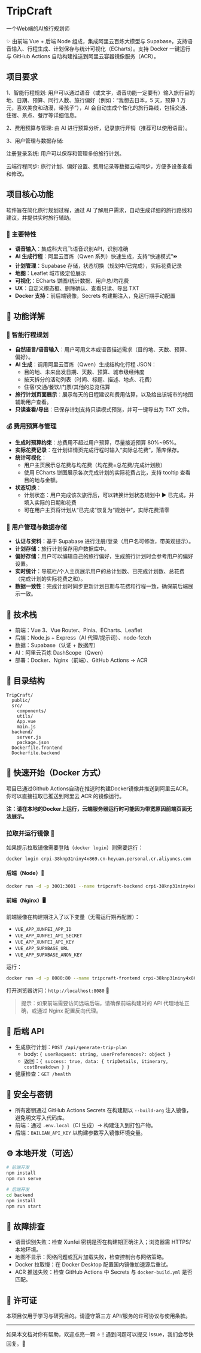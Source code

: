 # TripCraft

一个Web端的AI旅行规划师

✨ 由前端 Vue + 后端 Node 组成，集成阿里云百炼大模型与 Supabase，支持语音输入、行程生成、计划保存与统计可视化（ECharts）。支持 Docker 一键运行与 GitHub Actions 自动构建推送到阿里云容器镜像服务（ACR）。

## 项目要求

1、智能行程规划: 用户可以通过语音（或文字，语音功能一定要有）输入旅行目的地、日期、预算、同行人数、旅行偏好（例如：“我想去日本，5 天，预算 1 万元，喜欢美食和动漫，带孩子”），AI 会自动生成个性化的旅行路线，包括交通、住宿、景点、餐厅等详细信息。

2、费用预算与管理: 由 AI 进行预算分析，记录旅行开销（推荐可以使用语音）。

3、用户管理与数据存储:

注册登录系统: 用户可以保存和管理多份旅行计划。

云端行程同步: 旅行计划、偏好设置、费用记录等数据云端同步，方便多设备查看和修改。

## 项目核心功能

软件旨在简化旅行规划过程，通过 AI 了解用户需求，自动生成详细的旅行路线和建议，并提供实时旅行辅助。

### 🔑 主要特性
- **语音输入**：集成科大讯飞语音识别API，识别准确
- **AI 生成行程**：阿里云百炼（Qwen 系列）快速生成，支持“快速模式”⏩
- **计划管理**：Supabase 存储，状态切换（规划中/已完成），实际花费记录
- **地图**：Leaflet 城市级定位展示
- **可视化**：ECharts 饼图/统计数据、用户总/均花费
- **UX**：自定义模态框、删除确认、查看只读、导出 TXT
- **Docker 支持**：前后端镜像，Secrets 构建期注入，免运行期手动配置

## 🧭 功能详解

### 🤖 智能行程规划
- **自然语言/语音输入**：用户可用文本或语音描述需求（目的地、天数、预算、偏好）。
- **AI 生成**：调用阿里云百炼（Qwen）生成结构化行程 JSON：
  - 目的地、未来出发日期、天数、预算、城市级经纬度
  - 按天拆分的活动列表（时间、标题、描述、地点、花费）
  - 住宿/交通/餐饮/门票/其他的总览估算
- **旅行计划页面展示**：展示每天的日程建议和费用估算，以及给出该城市的地图辅助用户查看。
- **只读查看/导出**：已保存计划支持只读模式预览，并可一键导出为 TXT 文件。

### 💰 费用预算与管理
- **生成时预算约束**：总费用不超过用户预算，尽量接近预算 80%~95%。
- **实际花费记录**：在计划详情页完成行程时输入“实际总花费”，落库保存。
- **统计可视化**：
  - 用户主页展示总花费与均花费（均花费=总花费/完成计划数）
  - 使用 ECharts 饼图展示各次完成计划的实际花费占比，支持 tooltip 查看目的地与金额。
- **状态切换**：
  - 计划状态：用户完成该次旅行后，可以转换计划状态规划中 ▶ 已完成，并填入实际的日期和花费
  - 可在用户主页将计划从“已完成”恢复为“规划中”，实际花费清零

### 👤 用户管理与数据存储
- **认证与资料**：基于 Supabase 进行注册/登录（用户名可修改，带美观提示）。
- **计划存储**：旅行计划保存用户数据库中。
- **偏好存储**：用户可以编辑自己的旅行偏好，生成旅行计划时会参考用户的偏好设置。
- **实时统计**：导航栏/个人主页展示用户的总计划数、已完成计划数、总花费（完成计划的实际花费之和）。
- **数据一致性**：完成计划时同步更新计划日期与花费和行程一致，确保前后端展示一致。

## 🧱 技术栈
- 前端：Vue 3、Vue Router、Pinia、ECharts、Leaflet
- 后端：Node.js + Express（AI 代理/提示词）、node-fetch
- 数据：Supabase（认证 + 数据库）
- AI：阿里云百炼 DashScope（Qwen）
- 部署：Docker、Nginx（前端）、GitHub Actions → ACR

## 📁 目录结构
```
TripCraft/
  public/
  src/
    components/
    utils/
    App.vue
    main.js
  backend/
    server.js
    package.json
  Dockerfile.frontend
  Dockerfile.backend
```

## 🚀 快速开始（Docker 方式）

项目已通过Github Actions自动在推送时构建Docker镜像并推送到阿里云ACR。你可以直接拉取已推送到阿里云 ACR 的镜像运行。

**注：请在本地的Docker上运行，云端服务器运行时可能因为带宽原因前端页面无法展示。**

### 拉取并运行镜像 🐳

如果提示拉取镜像需要登陆（`docker login`）则需要运行：

```bash
docker login crpi-38knp31niny4x869.cn-heyuan.personal.cr.aliyuncs.com
```

#### 后端（Node）🧠
```bash
docker run -d -p 3001:3001 --name tripcraft-backend crpi-38knp31niny4x869.cn-heyuan.personal.cr.aliyuncs.com/tripcraft/tripcraft-backend:latest
```
#### 前端（Nginx）🖥️
前端镜像在构建期注入了以下变量（无需运行期再配置）：
- `VUE_APP_XUNFEI_APP_ID`
- `VUE_APP_XUNFEI_API_SECRET`
- `VUE_APP_XUNFEI_API_KEY`
- `VUE_APP_SUPABASE_URL`
- `VUE_APP_SUPABASE_ANON_KEY`

运行：
```bash
docker run -d -p 8080:80 --name tripcraft-frontend crpi-38knp31niny4x869.cn-heyuan.personal.cr.aliyuncs.com/tripcraft/tripcraft-frontend:latest
```
打开浏览器访问：`http://localhost:8080` 🎉

> 提示：如果前端需要访问远端后端，请确保前端构建时的 API 代理地址正确，或通过 Nginx 配置反向代理。

## 🧪 后端 API
- 生成旅行计划：`POST /api/generate-trip-plan`
  - body: `{ userRequest: string, userPreferences?: object }`
  - 返回：`{ success: true, data: { tripDetails, itinerary, costBreakdown } }`
- 健康检查：`GET /health`

## 🔐 安全与密钥
- 所有密钥通过 GitHub Actions Secrets 在构建期以 `--build-arg` 注入镜像，避免明文写入代码库。
- 前端：通过 `.env.local`（CI 生成）→ 构建注入到打包产物。
- 后端：`BAILIAN_API_KEY` 以构建参数写入镜像环境变量。

## ⚙️ 本地开发（可选）
```bash
# 前端开发
npm install
npm run serve

# 后端开发
cd backend
npm install
npm run start
```

## 🧰 故障排查
- 语音识别失败：检查 Xunfei 密钥是否在构建期正确注入；浏览器需 HTTPS/本地环境。
- 地图不显示：网络问题或瓦片加载失败，检查控制台与网络策略。
- Docker 拉取慢：在 Docker Desktop 配置国内镜像加速源后重试。
- ACR 推送失败：检查 GitHub Actions 中 Secrets 与 `docker-build.yml` 是否匹配。

## 📜 许可证
本项目仅用于学习与研究目的。请遵守第三方 API/服务的许可协议与使用条款。

---
如果本文档对你有帮助，欢迎点亮一颗 ⭐️！遇到问题可以提交 Issue，我们会尽快回复。🙌